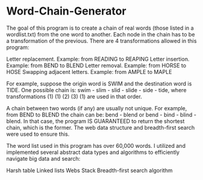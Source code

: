 # Word-Chain-Generator
The goal of this program is to create a chain of real words (those listed in a wordlist.txt) from the one word to another. Each node in the chain has to be a transformation of the previous. There are 4 transformations allowed in this program:

Letter replacement. Example: from READING to REAPING
Letter insertion. Example: from BEND to BLEND
Letter removal. Example: from HORSE to HOSE
Swapping adjacent letters. Example: from AMPLE to MAPLE

For example, suppose the origin word is SWIM and the destination word is TIDE. One possible chain is: swim - slim - slid - slide - side - tide, where transformations (1) (1) (2) (3) (1) are used in that order.

A chain between two words (if any) are usually not unique. For example, from BEND to BLEND the chain can be: bend - blend or bend - bind - blind - blend. In that case, the program IS GUARANTEED to return the shortest chain, which is the former. The web data structure and breadth-first search were used to ensure this.

The word list used in this program has over 60,000 words. I utilized and implemented several abstract data types and algorithms to efficiently navigate big data and search:

Harsh table
Linked lists
Webs
Stack
Breadth-first search algorithm
